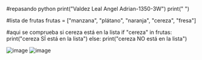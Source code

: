 #repasando python
print("Valdez Leal Angel Adrian-1350-3W")
print(" ")

#lista de frutas
frutas = ["manzana", "plátano", "naranja", "cereza", "fresa"]

#aqui se comprueba si cereza está en la lista
if "cereza" in frutas:
    print("cereza SÍ está en la lista")
else:
    print("cereza NO está en la lista")

![image](https://github.com/user-attachments/assets/5c2a94b3-96a7-43de-8a9d-23d3984be16f)
![image](https://github.com/user-attachments/assets/125fe9b1-5bbf-4ccb-94fb-eb5111314f9e)

